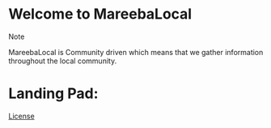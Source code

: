 # Welcome to MareebaLocal

> [!NOTE]
> MareebaLocal is Community driven which means that we gather information throughout the local community.


# Landing Pad:
[License](https://MareebaLocal.github.io/legal/License.md)

